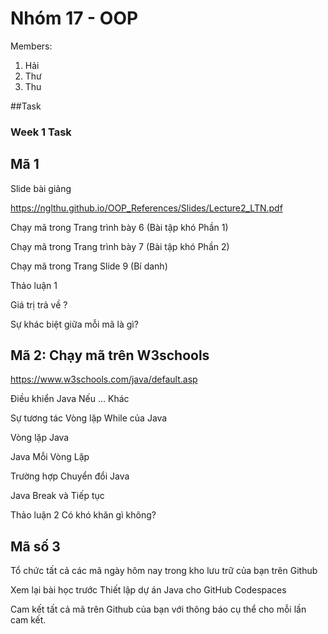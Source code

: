 # Nhóm 17 - OOP

Members:

1. Hải
2. Thư
3. Thu

##Task

### Week 1 Task

## Mã 1
Slide bài giảng

https://nglthu.github.io/OOP_References/Slides/Lecture2_LTN.pdf

 Chạy mã trong Trang trình bày 6 (Bài tập khó Phần 1)
 
 Chạy mã trong Trang trình bày 7 (Bài tập khó Phần 2)
 
 Chạy mã trong Trang Slide 9 (Bí danh)
 
 Thảo luận 1
 
 Giá trị trả về ?
 
 Sự khác biệt giữa mỗi mã là gì?
 
## Mã 2: Chạy mã trên W3schools
 https://www.w3schools.com/java/default.asp

 Điều khiển
 Java Nếu … Khác

 Sự tương tác
 Vòng lặp While của Java

 Vòng lặp Java

 Java Mỗi Vòng Lặp

 Trường hợp
 Chuyển đổi Java

 Java Break và Tiếp tục

 Thảo luận 2
 Có khó khăn gì không?
## Mã số 3
 Tổ chức tất cả các mã ngày hôm nay trong kho lưu trữ của bạn trên Github

 Xem lại bài học trước Thiết lập dự án Java cho GitHub Codespaces

 Cam kết tất cả mã trên Github của bạn với thông báo cụ thể cho mỗi lần cam kết.
